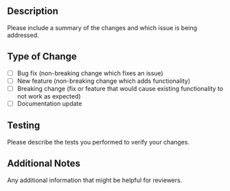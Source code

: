 ## Description

Please include a summary of the changes and which issue is being addressed.

## Type of Change

- [ ] Bug fix (non-breaking change which fixes an issue)
- [ ] New feature (non-breaking change which adds functionality)
- [ ] Breaking change (fix or feature that would cause existing functionality to not work as expected)
- [ ] Documentation update

## Testing

Please describe the tests you performed to verify your changes.

## Additional Notes

Any additional information that might be helpful for reviewers.
